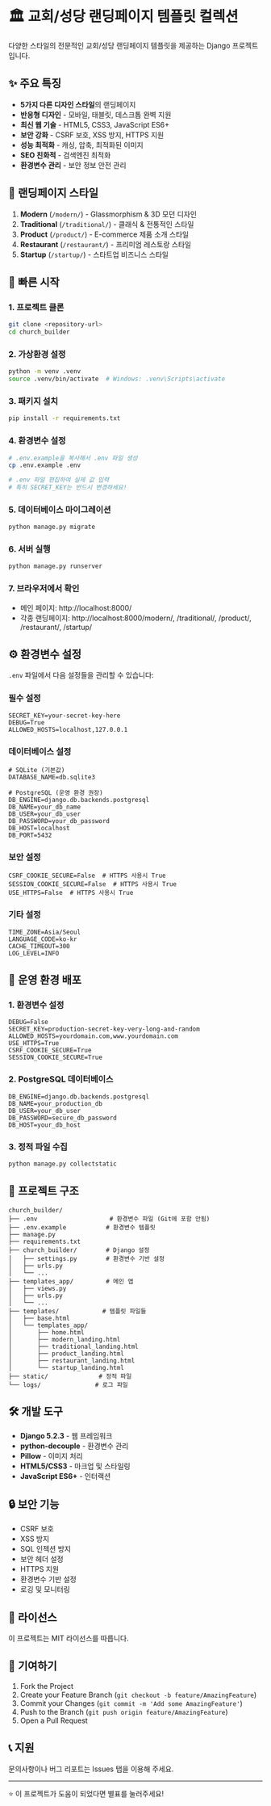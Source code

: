 # 🏛️ 교회/성당 랜딩페이지 템플릿 컬렉션

다양한 스타일의 전문적인 교회/성당 랜딩페이지 템플릿을 제공하는 Django 프로젝트입니다.

## ✨ 주요 특징

- **5가지 다른 디자인 스타일**의 랜딩페이지
- **반응형 디자인** - 모바일, 태블릿, 데스크톱 완벽 지원
- **최신 웹 기술** - HTML5, CSS3, JavaScript ES6+
- **보안 강화** - CSRF 보호, XSS 방지, HTTPS 지원
- **성능 최적화** - 캐싱, 압축, 최적화된 이미지
- **SEO 친화적** - 검색엔진 최적화
- **환경변수 관리** - 보안 정보 안전 관리

## 🎨 랜딩페이지 스타일

1. **Modern** (`/modern/`) - Glassmorphism & 3D 모던 디자인
2. **Traditional** (`/traditional/`) - 클래식 & 전통적인 스타일
3. **Product** (`/product/`) - E-commerce 제품 소개 스타일
4. **Restaurant** (`/restaurant/`) - 프리미엄 레스토랑 스타일
5. **Startup** (`/startup/`) - 스타트업 비즈니스 스타일

## 🚀 빠른 시작

### 1. 프로젝트 클론
```bash
git clone <repository-url>
cd church_builder
```

### 2. 가상환경 설정
```bash
python -m venv .venv
source .venv/bin/activate  # Windows: .venv\Scripts\activate
```

### 3. 패키지 설치
```bash
pip install -r requirements.txt
```

### 4. 환경변수 설정
```bash
# .env.example을 복사해서 .env 파일 생성
cp .env.example .env

# .env 파일 편집하여 실제 값 입력
# 특히 SECRET_KEY는 반드시 변경하세요!
```

### 5. 데이터베이스 마이그레이션
```bash
python manage.py migrate
```

### 6. 서버 실행
```bash
python manage.py runserver
```

### 7. 브라우저에서 확인
- 메인 페이지: http://localhost:8000/
- 각종 랜딩페이지: http://localhost:8000/modern/, /traditional/, /product/, /restaurant/, /startup/

## ⚙️ 환경변수 설정

`.env` 파일에서 다음 설정들을 관리할 수 있습니다:

### 필수 설정
```env
SECRET_KEY=your-secret-key-here
DEBUG=True
ALLOWED_HOSTS=localhost,127.0.0.1
```

### 데이터베이스 설정
```env
# SQLite (기본값)
DATABASE_NAME=db.sqlite3

# PostgreSQL (운영 환경 권장)
DB_ENGINE=django.db.backends.postgresql
DB_NAME=your_db_name
DB_USER=your_db_user
DB_PASSWORD=your_db_password
DB_HOST=localhost
DB_PORT=5432
```

### 보안 설정
```env
CSRF_COOKIE_SECURE=False  # HTTPS 사용시 True
SESSION_COOKIE_SECURE=False  # HTTPS 사용시 True
USE_HTTPS=False  # HTTPS 사용시 True
```

### 기타 설정
```env
TIME_ZONE=Asia/Seoul
LANGUAGE_CODE=ko-kr
CACHE_TIMEOUT=300
LOG_LEVEL=INFO
```

## 🔧 운영 환경 배포

### 1. 환경변수 설정
```env
DEBUG=False
SECRET_KEY=production-secret-key-very-long-and-random
ALLOWED_HOSTS=yourdomain.com,www.yourdomain.com
USE_HTTPS=True
CSRF_COOKIE_SECURE=True
SESSION_COOKIE_SECURE=True
```

### 2. PostgreSQL 데이터베이스
```env
DB_ENGINE=django.db.backends.postgresql
DB_NAME=your_production_db
DB_USER=your_db_user
DB_PASSWORD=secure_db_password
DB_HOST=your_db_host
```

### 3. 정적 파일 수집
```bash
python manage.py collectstatic
```

## 📁 프로젝트 구조

```
church_builder/
├── .env                    # 환경변수 파일 (Git에 포함 안됨)
├── .env.example           # 환경변수 템플릿
├── manage.py
├── requirements.txt
├── church_builder/        # Django 설정
│   ├── settings.py        # 환경변수 기반 설정
│   ├── urls.py
│   └── ...
├── templates_app/         # 메인 앱
│   ├── views.py
│   ├── urls.py
│   └── ...
├── templates/            # 템플릿 파일들
│   ├── base.html
│   └── templates_app/
│       ├── home.html
│       ├── modern_landing.html
│       ├── traditional_landing.html
│       ├── product_landing.html
│       ├── restaurant_landing.html
│       └── startup_landing.html
├── static/              # 정적 파일
└── logs/               # 로그 파일
```

## 🛠️ 개발 도구

- **Django 5.2.3** - 웹 프레임워크
- **python-decouple** - 환경변수 관리
- **Pillow** - 이미지 처리
- **HTML5/CSS3** - 마크업 및 스타일링
- **JavaScript ES6+** - 인터랙션

## 🔒 보안 기능

- CSRF 보호
- XSS 방지
- SQL 인젝션 방지
- 보안 헤더 설정
- HTTPS 지원
- 환경변수 기반 설정
- 로깅 및 모니터링

## 📝 라이선스

이 프로젝트는 MIT 라이선스를 따릅니다.

## 🤝 기여하기

1. Fork the Project
2. Create your Feature Branch (`git checkout -b feature/AmazingFeature`)
3. Commit your Changes (`git commit -m 'Add some AmazingFeature'`)
4. Push to the Branch (`git push origin feature/AmazingFeature`)
5. Open a Pull Request

## 📞 지원

문의사항이나 버그 리포트는 Issues 탭을 이용해 주세요.

---

⭐ 이 프로젝트가 도움이 되었다면 별표를 눌러주세요!
